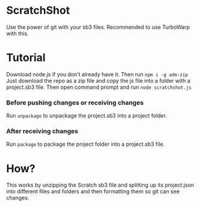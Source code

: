 # ScratchShot
Use the power of git with your sb3 files. Recommended to use TurboWarp with this. 

# Tutorial
Download node.js if you don't already have it.
Then run `npm i -g adm-zip`
Just download the repo as a zip file and copy the js file into a folder with a project.sb3 file. Then open command prompt and run `node scratchshot.js` 

### Before pushing changes or receiving changes
Run `unpackage` to unpackage the project.sb3 into a project folder.

### After receiving changes 
Run `package` to package the project folder into a project.sb3 file.


# How?
This works by unzipping the Scratch sb3 file and splitting up its project.json into different files and folders and then formatting them so git can see changes.

